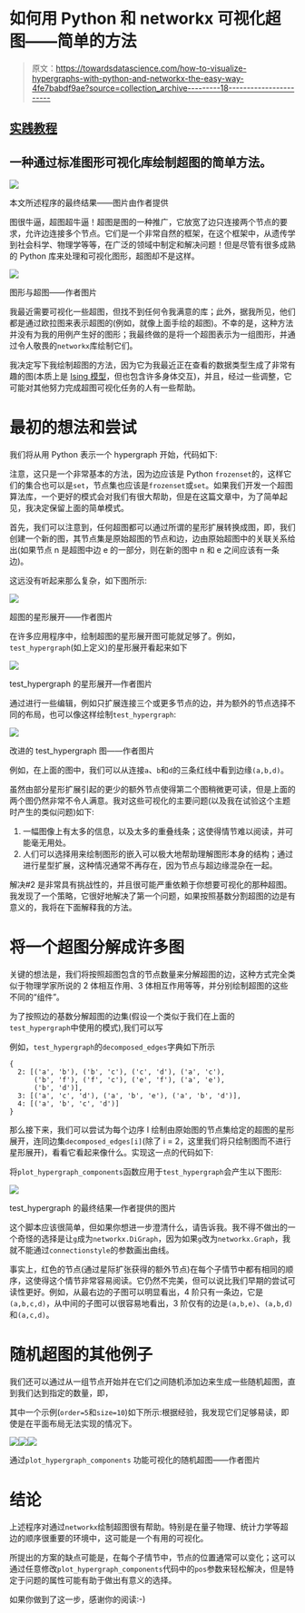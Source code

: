 # 如何用 Python 和 networkx 可视化超图——简单的方法

> 原文：<https://towardsdatascience.com/how-to-visualize-hypergraphs-with-python-and-networkx-the-easy-way-4fe7babdf9ae?source=collection_archive---------18----------------------->

## [实践教程](https://towardsdatascience.com/tagged/hands-on-tutorials)

## 一种通过标准图形可视化库绘制超图的简单方法。

![](img/99127c886ff3d5123ad52f1e8ac50721.png)

本文所述程序的最终结果——图片由作者提供

图很牛逼，超图超牛逼！超图是图的一种推广，它放宽了边只连接两个节点的要求，允许边连接多个节点。它们是一个非常自然的框架，在这个框架中，从遗传学到社会科学、物理学等等，在广泛的领域中制定和解决问题！但是尽管有很多成熟的 Python 库来处理和可视化图形，超图却不是这样。

![](img/451eecc3979f903502da4de4460373f3.png)

图形与超图——作者图片

我最近需要可视化一些超图，但找不到任何令我满意的库；此外，据我所见，他们都是通过欧拉图来表示超图的(例如，就像上面手绘的超图)。不幸的是，这种方法并没有为我的用例产生好的图形；我最终做的是将一个超图表示为一组图形，并通过令人敬畏的`networkx`库绘制它们。

我决定写下我绘制超图的方法，因为它为我最近正在查看的数据类型生成了非常有趣的图(本质上是 [Ising 模型](https://en.wikipedia.org/wiki/Ising_model)，但也包含许多身体交互)，并且，经过一些调整，它可能对其他努力完成超图可视化任务的人有一些帮助。

# 最初的想法和尝试

我们将从用 Python 表示一个 hypergraph 开始，代码如下:

注意，这只是一个非常基本的方法，因为边应该是 Python `frozenset`的，这样它们的集合也可以是`set`，节点集也应该是`frozenset`或`set`。如果我们开发一个超图算法库，一个更好的模式会对我们有很大帮助，但是在这篇文章中，为了简单起见，我决定保留上面的简单模式。

首先，我们可以注意到，任何超图都可以通过所谓的星形扩展转换成图，即，我们创建一个新的图，其节点集是原始超图的节点和边，边由原始超图中的关联关系给出(如果节点 n 是超图中边 e 的一部分，则在新的图中 n 和 e 之间应该有一条边)。

这远没有听起来那么复杂，如下图所示:

![](img/1cd6bf3fa579af5b13df822ba3486e78.png)

超图的星形展开——作者图片

在许多应用程序中，绘制超图的星形展开图可能就足够了。例如，`test_hypergraph`(如上定义)的星形展开看起来如下

![](img/f0b341eea6d23d79fc47d5851469671e.png)

test_hypergraph 的星形展开—作者图片

通过进行一些编辑，例如只扩展连接三个或更多节点的边，并为额外的节点选择不同的布局，也可以像这样绘制`test_hypergraph`:

![](img/b68384a9cd497b7aba76f1cb0988ac29.png)

改进的 test_hypergraph 图——作者图片

例如，在上面的图中，我们可以从连接`a`、`b`和`d`的三条红线中看到边缘`(a,b,d)`。

虽然由部分星形扩展引起的更少的额外节点使得第二个图稍微更可读，但是上面的两个图仍然非常不令人满意。我对这些可视化的主要问题(以及我在试验这个主题时产生的类似问题)如下:

1.  一幅图像上有太多的信息，以及太多的重叠线条；这使得情节难以阅读，并可能毫无用处。
2.  人们可以选择用来绘制图形的嵌入可以极大地帮助理解图形本身的结构；通过进行星型扩展，这种情况通常不再存在，因为节点与超边缘混杂在一起。

解决#2 是非常具有挑战性的，并且很可能严重依赖于你想要可视化的那种超图。我发现了一个策略，它很好地解决了第一个问题，如果按照基数分割超图的边是有意义的，我将在下面解释我的方法。

# 将一个超图分解成许多图

关键的想法是，我们将按照超图包含的节点数量来分解超图的边，这种方式完全类似于物理学家所说的 2 体相互作用、3 体相互作用等等，并分别绘制超图的这些不同的“组件”。

为了按照边的基数分解超图的边集(假设一个类似于我们在上面的`test_hypergraph`中使用的模式),我们可以写

例如，`test_hypergraph`的`decomposed_edges`字典如下所示

```
{
  2: [('a', 'b'), ('b', 'c'), ('c', 'd'), ('a', 'c'),
      ('b', 'f'), ('f', 'c'), ('e', 'f'), ('a', 'e'),
      ('b', 'd')],
  3: [('a', 'c', 'd'), ('a', 'b', 'e'), ('a', 'b', 'd')],
  4: [('a', 'b', 'c', 'd')]
}
```

那么接下来，我们可以尝试为每个边序 I 绘制由原始图的节点集给定的超图的星形展开，连同边集`decomposed_edges[i]`(除了 i = 2，这里我们将只绘制图而不进行星形展开)，看看它看起来像什么。实现这一点的代码如下:

将`plot_hypergraph_components`函数应用于`test_hypergraph`会产生以下图形:

![](img/5f3bfefb3da984ef3cfbe2441e926a9f.png)

test_hypergraph 的最终结果—作者提供的图片

这个脚本应该很简单，但如果你想进一步澄清什么，请告诉我。我不得不做出的一个奇怪的选择是让`g`成为`networkx.DiGraph`，因为如果`g`改为`networkx.Graph`，我就不能通过`connectionstyle`的参数画出曲线。

事实上，红色的节点(通过星际扩张获得的额外节点)在每个子情节中都有相同的顺序，这使得这个情节非常容易阅读。它仍然不完美，但可以说比我们早期的尝试可读性更好。例如，从最右边的子图可以明显看出，4 阶只有一条边，它是`(a,b,c,d)`，从中间的子图可以很容易地看出，3 阶仅有的边是`(a,b,e)`、`(a,b,d)`和`(a,c,d)`。

# 随机超图的其他例子

我们还可以通过从一组节点开始并在它们之间随机添加边来生成一些随机超图，直到我们达到指定的数量，即，

其中一个示例(`order=5`和`size=10`)如下所示:根据经验，我发现它们足够易读，即使是在平面布局无法实现的情况下。

![](img/9ca1242bfffe1ff9c07c02496cdaf768.png)![](img/ab1ffe59b754cbff78a59df7e460a39b.png)![](img/2ffa43d05df6a110bf16c520dfa5fdbb.png)

通过`plot_hypergraph_components` 功能可视化的随机超图——作者图片

# 结论

上述程序对通过`networkx`绘制超图很有帮助。特别是在量子物理、统计力学等超边的顺序很重要的环境中，这可能是一个有用的可视化。

所提出的方案的缺点可能是，在每个子情节中，节点的位置通常可以变化；这可以通过任意修改`plot_hypergraph_components`代码中的`pos`参数来轻松解决，但是特定于问题的属性可能有助于做出有意义的选择。

如果你做到了这一步，感谢你的阅读:-)